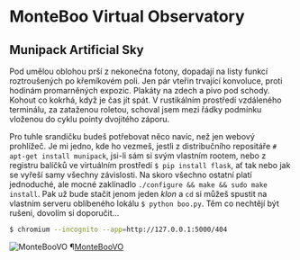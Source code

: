 # MonteBoo Virtual Observatory
## Munipack Artificial Sky

Pod umělou oblohou
prší z nekonečna fotony,
dopadají na listy funkcí
roztroušených po křemíkovém poli.
Jen pár vteřin trvající konvoluce,
proti hodinám promarněných expozic.
Plakáty na zdech
a pivo pod schody.
Kohout co kokrhá,
když je čas jít spát.
V rustikálním prostředí
vzdáleného terminálu,
za zataženou roletou,
schoval jsem mezi řádky
podmínku vloženou do cyklu
pointy dvojitého záporu.

Pro tuhle srandičku
budeš potřebovat něco navíc,
než jen webový prohlížeč.
Je mi jedno, kde ho vezmeš,
jestli z distribučního repositáře
`# apt-get install munipack`,
jsi-li sám si svým vlastním rootem,
nebo z registru balíčků
ve virtuálním prostředí
`$ pip install flask`,
ať tak nebo jak se vyřeší
samy všechny závislosti.
Na skoro všechno ostatní
platí jednoduché,
ale mocné zaklínadlo
`./configure && make && sudo make install`.
Pak už bude stačit
jenom jeden *klon*
a `cd` si můžeš spustit
na vlastním serveru
oblíbeného lokálu
`$ python boo.py`.
Těm co nechtějí být rušeni,
dovolím si doporučit...

```bash
$ chromium --incognito --app=http://127.0.0.1:5000/404
```

![MonteBooVO](http://astrograzl.github.io/img/monteboovo.png)
¶[MonteBooVO](https://github.com/astrograzl/MonteBooVO)

